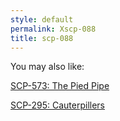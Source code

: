 ```yaml
---
style: default
permalink: Xscp-088
title: scp-088
---
```

You may also like:

[SCP-573: The Pied Pipe](http://scp-wiki.net/scp-573)

[SCP-295: Cauterpillers](http://scp-wiki.net/scp-295)
